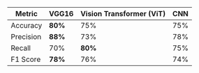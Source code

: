 | Metric | VGG16 | Vision Transformer (ViT) | CNN |
| ------- | --------- | ------- | --------- |
| Accuracy | **80%** | 75% | 75% |
| Precision | **88%** | 73% | 78% |
| Recall | 70% | **80%** | 75% |
| F1 Score | **78%** | 76% | 74% |

